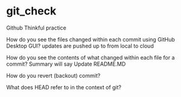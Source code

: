 # git_check
Github Thinkful practice

How do you see the files changed within each commit using GitHub Desktop GUI?
updates are pushed up to from local to cloud

How do you see the contents of what changed within each file for a commit?
Summary will say Update README.MD

How do you revert (backout) commit?

What does HEAD refer to in the context of git? 
